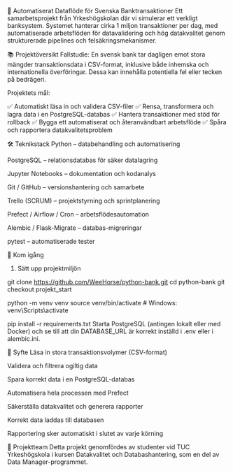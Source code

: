 💼 Automatiserat Dataflöde för Svenska Banktransaktioner
Ett samarbetsprojekt från Yrkeshögskolan där vi simulerar ett verkligt banksystem. Systemet hanterar cirka 1 miljon transaktioner per dag, med automatiserade arbetsflöden för datavalidering och hög datakvalitet genom strukturerade pipelines och felsäkringsmekanismer.

📚 Projektöversikt
Fallstudie:
En svensk bank tar dagligen emot stora mängder transaktionsdata i CSV-format, inklusive både inhemska och internationella överföringar. Dessa kan innehålla potentiella fel eller tecken på bedrägeri.

Projektets mål:

✅ Automatiskt läsa in och validera CSV-filer
✅ Rensa, transformera och lagra data i en PostgreSQL-databas
✅ Hantera transaktioner med stöd för rollback
✅ Bygga ett automatiserat och återanvändbart arbetsflöde
✅ Spåra och rapportera datakvalitetsproblem

🛠 Teknikstack
Python – databehandling och automatisering

PostgreSQL – relationsdatabas för säker datalagring

Jupyter Notebooks – dokumentation och kodanalys

Git / GitHub – versionshantering och samarbete

Trello (SCRUM) – projektstyrning och sprintplanering

Prefect / Airflow / Cron – arbetsflödesautomation

Alembic / Flask-Migrate – databas-migreringar

pytest – automatiserade tester

🚀 Kom igång
1. Sätt upp projektmiljön

git clone https://github.com/WeeHorse/python-bank.git
cd python-bank
git checkout projekt_start

python -m venv venv
source venv/bin/activate   # Windows: venv\Scripts\activate

pip install -r requirements.txt
Starta PostgreSQL (antingen lokalt eller med Docker) och se till att din DATABASE_URL är korrekt inställd i .env eller i alembic.ini.

📌 Syfte
Läsa in stora transaktionsvolymer (CSV-format)

Validera och filtrera ogiltig data

Spara korrekt data i en PostgreSQL-databas

Automatisera hela processen med Prefect

Säkerställa datakvalitet och generera rapporter

Korrekt data laddas till databasen

Rapportering sker automatiskt i slutet av varje körning

👥 Projektteam
Detta projekt genomfördes av studenter vid TUC Yrkeshögskola i kursen Datakvalitet och Databashantering, som en del av Data Manager-programmet.
